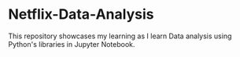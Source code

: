 # Netflix-Data-Analysis
This repository showcases my learning as I learn Data analysis using Python's libraries in Jupyter Notebook.  
